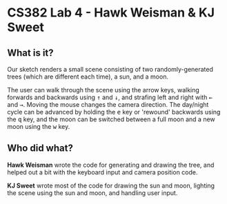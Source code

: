 # CS382 Lab 4 - Hawk Weisman & KJ Sweet

What is it?
----------

Our sketch renders a small scene consisting of two randomly-generated trees (which are different each time), a sun, and a moon. 

The user can walk through the scene using the arrow keys, walking forwards and backwards using <kbd>&uarr;</kbd> and <kbd>&darr;</kbd>, and strafing left and right with <kbd>&larr;</kbd> and <kbd>&rarr;</kbd>. Moving the mouse changes the camera direction. The day/night cycle can be advanced by holding the <kbd>e</kbd> key or 'rewound' backwards using the <kbd>q</kbd> key, and the moon can be switched between a full moon and a new moon using the <kbd>w</kbd> key.

Who did what?
-------------

**Hawk Weisman** wrote the code for generating and drawing the tree, and helped out a bit with the keyboard input and camera position code.

**KJ Sweet** wrote most of the code for drawing the sun and moon, lighting the scene using the sun and moon, and handling user input.
